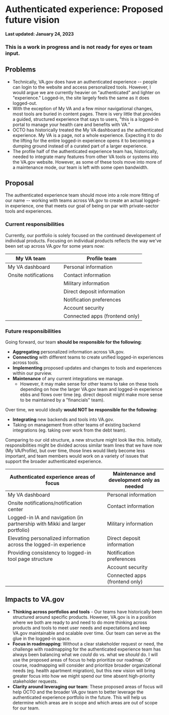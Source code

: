 # Authenticated experience: Proposed future vision

**Last updated: January 24, 2023**

### This is a work in progress and is not ready for eyes or team input.

## Problems 

- Technically, VA.gov does have an authenticated experience -- people can login to the website and access personalized tools. However, I would argue we are currently heavier on "authenticated" and lighter on "experience." Logged-in, the site largely feels the same as it does logged-out. 
- With the exception of My VA and a few minor navigational changes, most tools are buried in content pages. There is very little that provides a guided, structured experience that says to users, "this is a logged-in portal to manage your health care and benefits with VA."
- OCTO has historically treated the My VA dashboard as *the* authenticated experience. My VA is a page, not a whole experience. Expecting it to do the lifting for the entire logged-in experience opens it to becoming a dumping ground instead of a curated part of a larger experience.
- The profile half of the authenticated experience team has, historically, needed to integrate many features from other VA tools or systems into the VA.gov website. However, as some of these tools move into more of a maintenance mode, our team is left with some open bandwidth.

## Proposal

The authenticated experience team should move into a role more fitting of our name -- working with teams across VA.gov to create an actual logged-in experience, one that meets our goal of being on par with private-sector tools and experiences.

### Current responsibilities

Currently, our portfolio is solely focused on the continued developement of individual products. Focusing on individual products reflects the way we've been set up across VA.gov for some years now:

|My VA team||Profile team|
|----------|-|-----------|
|My VA dashboard||Personal information|
|Onsite notifications|| Contact information|
|||Military information|
|||Direct deposit information|
|||Notification preferences|
|||Account security|
|||Connected apps (frontend only)|

### Future responsibilities

Going forward, our team **should be responsible for the following**:

- **Aggregating** personalized information across VA.gov.
- **Connecting** with different teams to create unified logged-in experiences across tools. 
- **Implementing** proposed updates and changes to tools and experiences within our purview.
- **Maintenance** of any current integrations we manage.
  - However, it may make sense for other teams to take on these tools depending on how the larger VA.gov team and logged-in experience ebbs and flows over time (eg. direct deposit might make more sense to be maintained by a "financials" team).

Over time, we would ideally **would NOT be responsible for the following**:

- **Integrating** new backends and tools into VA.gov. 
- Taking on management from other teams of existing backend integrations (eg. taking over work from the debt team).

Comparing to our old structure, a new structure might look like this. Initially, responsibilities might be divided across similar team lines that we have now (My VA/Profile), but over time, those lines would likely become less important, and team members would work on a variety of issues that support the broader authenticated experience.

|Authenticated experience areas of focus| |Maintenance and development only as needed|
|---------------------------------------|-|--------------------|
|My VA dashboard|| Personal information|
|Onsite notifications/notification center||Contact information|
|Logged-in IA and navigation (in partnership with Mikki and larger portfolio)||Military information|
|Elevating personalized information across the logged-in experience||Direct deposit information|
|Providing consistency to logged-in tool page structure ||Notification preferences|
|||Account security|
|||Connected apps (frontend only)|

## Impacts to VA.gov

- **Thinking across portfolios and tools** - Our teams have historically been structured around specific products. However, VA.gov is in a position where we both are ready to and need to do more thinking across products and tools to meet user needs and expectations and keep VA.gov maintainable and scalable over time. Our team can serve as the glue in the logged-in space.
- **Focus in roadmapping**: Without a clear stakeholder request or need, the challenge with roadmapping for the authenticated experience team has always been balancing what we *could* do vs. what we *should* do. I will use the proposed areas of focus to help prioritize our roadmap. Of course, roadmapping will consider and prioritize broader organizational needs (eg. health apartment migration), but this new vision will bring greater focus into how we might spend our time absent high-priority stakeholder requests.
- **Clarity around leveraging our team**: These proposed areas of focus will help OCTO and the broader VA.gov team to better leverage the authenticated experience portfolio in the future. This will help us determine which areas are in scope and which areas are out of scope for our team.
